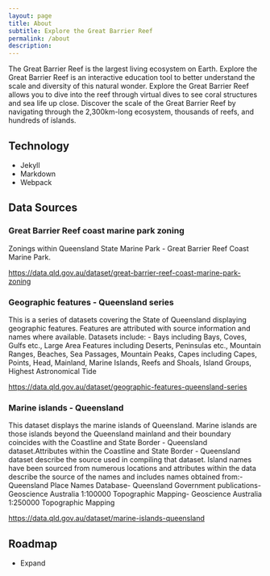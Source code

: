 ```yaml
---
layout: page
title: About
subtitle: Explore the Great Barrier Reef
permalink: /about
description: 
---
```


The Great Barrier Reef is the largest living ecosystem on Earth. Explore the Great Barrier Reef is an interactive education tool to better understand the scale and diversity of this natural wonder. Explore the Great Barrier Reef allows you to dive into the reef through virtual dives to see coral structures and sea life up close. Discover the scale of the Great Barrier Reef by navigating through the 2,300km-long ecosystem, thousands of reefs, and hundreds of islands.

## Technology

* Jekyll
* Markdown
* Webpack


## Data Sources

### Great Barrier Reef coast marine park zoning

Zonings within Queensland State Marine Park - Great Barrier Reef Coast Marine Park.

<https://data.qld.gov.au/dataset/great-barrier-reef-coast-marine-park-zoning>

### Geographic features - Queensland series

This is a series of datasets covering the State of Queensland displaying geographic features. Features are attributed with source information and names where available. Datasets include: - Bays including Bays, Coves, Gulfs etc., Large Area Features including Deserts, Peninsulas etc., Mountain Ranges, Beaches, Sea Passages, Mountain Peaks, Capes including Capes, Points, Head, Mainland, Marine Islands, Reefs and Shoals, Island Groups, Highest Astronomical Tide

<https://data.qld.gov.au/dataset/geographic-features-queensland-series>

### Marine islands - Queensland

This dataset displays the marine islands of Queensland. Marine islands are those islands beyond the Queensland mainland and their boundary coincides with the Coastline and State Border - Queensland dataset.Attributes within the Coastline and State Border - Queensland dataset describe the source used in compiling that dataset. Island names have been sourced from numerous locations and attributes within the data describe the source of the names and includes names obtained from:- Queensland Place Names Database- Queensland Government publications- Geoscience Australia 1:100000 Topographic Mapping- Geoscience Australia 1:250000 Topographic Mapping

<https://data.qld.gov.au/dataset/marine-islands-queensland>

## Roadmap

* Expand